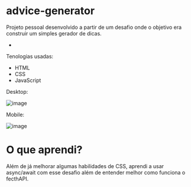 # advice-generator

Projeto pessoal desenvolvido a partir de um desafio onde o objetivo era construir um simples gerador de dicas.

-
Tenologias usadas:
- HTML
- CSS
- JavaScript


Desktop: 

![image](https://user-images.githubusercontent.com/46661756/221204641-43876e70-d022-4597-9f46-70c2938698ec.png)

 
Mobile: 

![image](https://user-images.githubusercontent.com/46661756/221204757-11688b40-97a0-40dd-8413-757daebaae82.png)

# O que aprendi?

Além de já melhorar algumas habilidades de CSS, aprendi a usar async/await com esse desafio além de entender melhor como funciona o fecthAPI.
